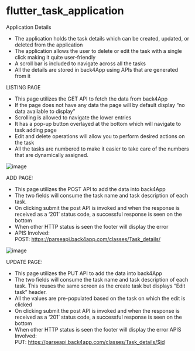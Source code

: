 # flutter_task_application

Application Details
- The application holds the task details which can be created, updated, or deleted from the application
- The application allows the user to delete or edit the task with a single click making it quite user-friendly
- A scroll bar is included to navigate across all the tasks
- All the details are stored in back4App using APIs that are generated from it


LISTING PAGE
- This page utilizes the GET API to fetch the data from back4App
- If the page does not have any data the page will by default display “no data available to display”
- Scrolling is allowed to navigate the lower entries
- It has a pop-up button overlayed at the bottom which will navigate to task adding page
- Edit and delete operations will allow you to perform desired actions on the task
- All the tasks are numbered to make it easier to take care of the numbers that are dynamically  assigned.

![image](https://github.com/arsenalisreal/flutter_task_application/assets/59465406/330b4578-3c36-48e2-8a67-8781fffd3823)


ADD PAGE:

- This page utilizes the POST API to add the data into back4App
- The two fields will consume the task name and task description of each task.
- On clicking submit the post API is invoked and when the response is received as a ‘201’ status code, a successful response is seen on the bottom
- When other HTTP status is seen the footer will display the error
- APIS Involved:	
	POST: https://parseapi.back4app.com/classes/Task_details/

![image](https://github.com/arsenalisreal/flutter_task_application/assets/59465406/8b384d4b-b9e8-47ea-9e05-1b2a6b8d1df1)


UPDATE PAGE:
- This page utilizes the PUT API to add the data into back4App
- The two fields will consume the task name and task description of each task. This reuses the same screen as the create task but displays “Edit task” header.  
- All the values are pre-populated based on the task on which the edit is clicked 
- On clicking submit the post API is invoked and when the response is received as a ‘201’ status code, a successful response is seen on the bottom
- When other HTTP status is seen the footer will display the error
APIS Involved:	
	PUT: https://parseapi.back4app.com/classes/Task_details/$id

